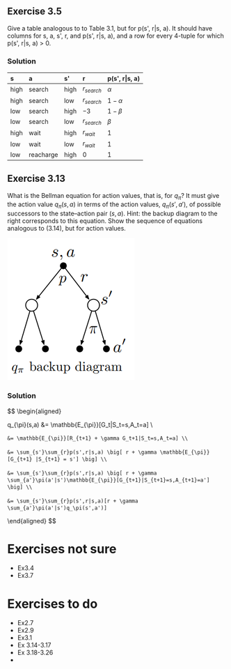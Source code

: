 ## Exercise 3.5 
Give a table analogous to to Table 3.1, but for p(s', r|s, a). It should have columns for s, a, s', r, and p(s', r|s, a), and a row for every 4-tuple for which p(s', r|s, a) > 0. 

### Solution

| s    | a         | s'   | r            | p(s', r\|s, a) |
| :--- | :-------- | :--- | :----------- | :------------- |
| high | search    | high | $r_{search}$ | $\alpha$       |
| high | search    | low  | $r_{search}$ | $1-\alpha$     |
| low  | search    | high | $-3$         | $1-\beta$      |
| low  | search    | low  | $r_{search}$ | $\beta$        |
| high | wait      | high | $r_{wait}$   | 1              |
| low  | wait      | low  | $r_{wait}$   | 1              |
| low  | reacharge | high | 0            | 1              |

## Exercise 3.13 
What is the Bellman equation for action values, that is, for $q_π$? It must give the action value $q_π(s, a)$ in terms of the action values, $q_π(s', a')$, of possible successors to the state–action pair $(s, a)$. Hint: the backup diagram to the right corresponds to this equation. Show the sequence of equations analogous to (3.14), but for action values.

![avactor](Ex3_13_fig.png)

### Solution

$$
\begin{aligned}

  q_{\pi}(s,a) &= \mathbb{E_{\pi}}[G_t|S_t=s,A_t=a] \\

    &= \mathbb{E_{\pi}}[R_{t+1} + \gamma G_t+1|S_t=s,A_t=a] \\

    &= \sum_{s'}\sum_{r}p(s',r|s,a) \big[ r + \gamma \mathbb{E_{\pi}}[G_{t+1} |S_{t+1} = s'] \big] \\

    &= \sum_{s'}\sum_{r}p(s',r|s,a) \big[ r + \gamma \sum_{a'}\pi(a'|s')\mathbb{E_{\pi}}[G_{t+1}|S_{t+1}=s,A_{t+1}=a'] \big] \\

    &= \sum_{s'}\sum_{r}p(s',r|s,a)[r + \gamma \sum_{a'}\pi(a'|s')q_\pi(s',a')]

\end{aligned}
$$




# Exercises not sure
- Ex3.4 
- Ex3.7


# Exercises to do
- Ex2.7
- Ex2.9
- Ex3.1
- Ex 3.14-3.17
- Ex 3.18-3.26
- 